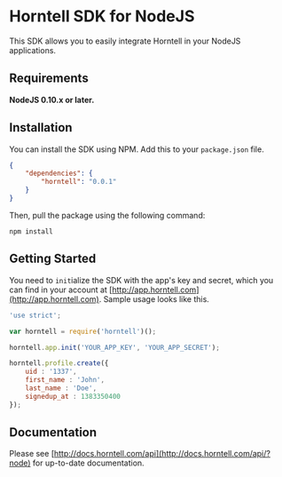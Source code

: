 Horntell SDK for NodeJS
====================

This SDK allows you to easily integrate Horntell in your NodeJS applications.

## Requirements

**NodeJS 0.10.x or later.**

## Installation

You can install the SDK using NPM. Add this to your `package.json` file.

```json
{
	"dependencies": {
		"horntell": "0.0.1"
	}
}
```

Then, pull the package using the following command:

```
npm install
```

## Getting Started

You need to `init`ialize the SDK with the app's key and secret, which you can find in your account at [http://app.horntell.com](http://app.horntell.com). Sample usage looks like this.

```js
'use strict';

var horntell = require('horntell')();

horntell.app.init('YOUR_APP_KEY', 'YOUR_APP_SECRET');

horntell.profile.create({
	uid : '1337',
	first_name : 'John',
	last_name : 'Doe',
	signedup_at : 1383350400
});
```

## Documentation

Please see [http://docs.horntell.com/api](http://docs.horntell.com/api/?node) for up-to-date documentation.
